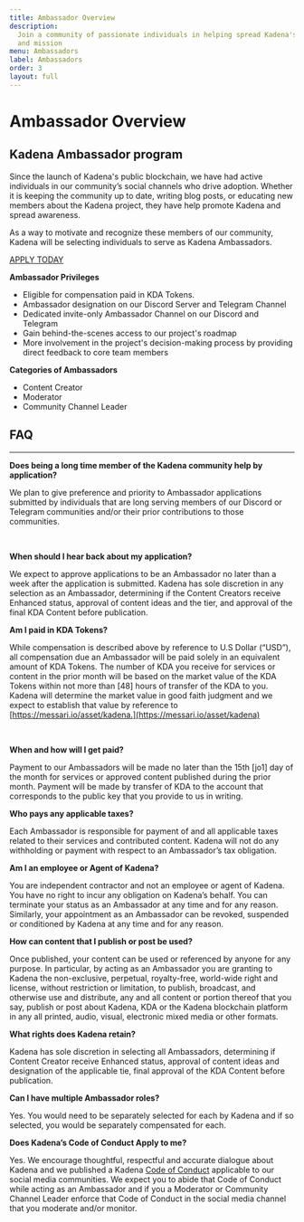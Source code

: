 ```yaml
---
title: Ambassador Overview
description:
  Join a community of passionate individuals in helping spread Kadena's brand
  and mission
menu: Ambassadors
label: Ambassadors
order: 3
layout: full
---
```


# Ambassador Overview

## Kadena Ambassador program

Since the launch of Kadena's public blockchain, we have had active individuals
in our community’s social channels who drive adoption. Whether it is keeping the
community up to date, writing blog posts, or educating new members about the
Kadena project, they have help promote Kadena and spread awareness.

As a way to motivate and recognize these members of our community, Kadena will
be selecting individuals to serve as Kadena Ambassadors.

[APPLY TODAY](http://bit.ly/KDAAmbForm)

**Ambassador Privileges**

- Eligible for compensation paid in KDA Tokens.
- Ambassador designation on our Discord Server and Telegram Channel
- Dedicated invite-only Ambassador Channel on our Discord and Telegram
- Gain behind-the-scenes access to our project's roadmap
- More involvement in the project's decision-making process by providing direct
  feedback to core team members

**Categories of Ambassadors**

- Content Creator​
- Moderator
- Community Channel Leader

## FAQ

---

**Does being a long time member of the Kadena community help by application?**

&#x20;We plan to give preference and priority to Ambassador applications
submitted by individuals that are long serving members of our Discord or
Telegram communities and/or their prior contributions to those communities.

​

**When should I hear back about my application?**

We expect to approve applications to be an Ambassador no later than a week after
the application is submitted. Kadena has sole discretion in any selection as an
Ambassador, determining if the Content Creators receive Enhanced status,
approval of content ideas and the tier, and approval of the final KDA Content
before publication.

**Am I paid in KDA Tokens?**

​While compensation is described above by reference to U.S Dollar (“USD”), all
compensation due an Ambassador will be paid solely in an equivalent amount of
KDA Tokens. The number of KDA you receive for services or content in the prior
month will be based on the market value of the KDA Tokens within not more than
\[48] hours of transfer of the KDA to you. Kadena will determine the market
value in good faith judgment and we expect to establish that value by reference
to [https://messari.io/asset/kadena.](https://messari.io/asset/kadena)

​

**When and how will I get paid?**

Payment to our Ambassadors will be made no later than the 15th \[jo1] day of the
month for services or approved content published during the prior month. Payment
will be made by transfer of KDA to the account that corresponds to the public
key that you provide to us in writing.

**Who pays any applicable taxes?**

Each Ambassador is responsible for payment of and all applicable taxes related
to their services and contributed content. Kadena will not do any withholding or
payment with respect to an Ambassador’s tax obligation.

**Am I an employee or Agent of Kadena?**

​You are independent contractor and not an employee or agent of Kadena. You have
no right to incur any obligation on Kadena’s behalf. You can terminate your
status as an Ambassador at any time and for any reason. Similarly, your
appointment as an Ambassador can be revoked, suspended or conditioned by Kadena
at any time and for any reason.

**How can content that I publish or post be used?**

Once published, your content can be used or referenced by anyone for any
purpose. In particular, by acting as an Ambassador you are granting to Kadena
the non-exclusive, perpetual, royalty-free, world-wide right and license,
without restriction or limitation, to publish, broadcast, and otherwise use and
distribute, any and all content or portion thereof that you say, publish or post
about Kadena, KDA or the Kadena blockchain platform in any all printed, audio,
visual, electronic mixed media or other formats.&#x20;

**What rights does Kadena retain?**

Kadena has sole discretion in selecting all Ambassadors, determining if Content
Creator receive Enhanced status, approval of content ideas and designation of
the applicable tie, final approval of the KDA Content before publication. &#x20;

**Can I have multiple Ambassador roles?**

Yes. You would need to be separately selected for each by Kadena and if so
selected, you would be separately compensated for each.

**Does Kadena’s Code of Conduct Apply to me?**

Yes. We encourage thoughtful, respectful and accurate dialogue about Kadena and
we published a Kadena [Code of Conduct](/docs/kadena/code-of-conduct) applicable
to our social media communities. We expect you to abide that Code of Conduct
while acting as an Ambassador and if you a Moderator or Community Channel Leader
enforce that Code of Conduct in the social media channel that you moderate
and/or monitor.
